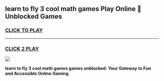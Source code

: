 
## learn to fly 3 cool math games Play Online 👋 Unblocked Games
<h3>
<a href="https://news.freeplayer.one?title=learn_to_fly_3_cool_math_games&ref=17CMG">CLICK TO PLAY</a></h3>
<hr>

<h3>
<a href="https://news.freeplayer.one?title=learn_to_fly_3_cool_math_games&ref=17CMG">CLICK 2 PLAY</a>
  
</h3>

<a href="https://news.freeplayer.one?title=learn_to_fly_3_cool_math_games&ref=17CMG/"><img src="https://clearcache.store/games.png"></a>


**learn to fly 3 cool math games games unblocked: Your Gateway to Fun and Accessible Online Gaming**
